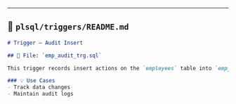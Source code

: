 
---

## 📂 `plsql/triggers/README.md`

```markdown
# Trigger – Audit Insert

## 📄 File: `emp_audit_trg.sql`

This trigger records insert actions on the `employees` table into `emp_audit`.

### 💡 Use Cases
- Track data changes
- Maintain audit logs
